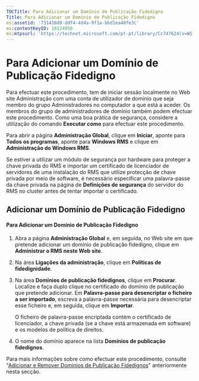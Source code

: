 ```yaml
---
TOCTitle: Para Adicionar um Domínio de Publicação Fidedigno
Title: Para Adicionar um Domínio de Publicação Fidedigno
ms:assetid: '731416d8-ddf4-4d4a-9f1a-bbd1ea48fe3c'
ms:contentKeyID: 18124050
ms:mtpsurl: 'https://technet.microsoft.com/pt-pt/library/Cc747624(v=WS.10)'
---
```


Para Adicionar um Domínio de Publicação Fidedigno
=================================================

Para efectuar este procedimento, tem de iniciar sessão localmente no Web site Administração com uma conta de utilizador de domínio que seja membro do grupo Administradores no computador a que está a aceder. Os membros do grupo de administradores de domínio também podem efectuar este procedimento. Como uma boa prática de segurança, considere a utilização do comando **Executar como** para efectuar este procedimento.

Para abrir a página **Administração Global**, clique em **Iniciar**, aponte para **Todos os programas**, aponte para **Windows RMS** e clique em **Administração do Windows RMS**.

Se estiver a utilizar um módulo de segurança por hardware para proteger a chave privada do RMS e importar um certificado de licenciador de servidores de uma instalação do RMS que utilize protecção de chave privada por meio de software, é necessário especificar uma palavra-passe da chave privada na página de **Definições de segurança** do servidor do RMS no cluster antes de tentar importar o certificado.

Adicionar um Domínio de Publicação Fidedigno
--------------------------------------------

#### Para Adicionar um Domínio de Publicação Fidedigno

1.  Abra a página **Administração Global** e, em seguida, no Web site em que pretende adicionar um domínio de publicação fidedigno, clique em **Administrar o RMS neste Web site**.

2.  Na área **Ligações da administração**, clique em **Políticas de fidedignidade**.

3.  Na área **Domínios de publicação fidedignos**, clique em **Procurar**. Localize e faça duplo clique no certificado do domínio de publicação que pretende adicionar. Em **Palavra-passe para desencriptar o ficheiro a ser importado**, escreva a palavra-passe necessária para desencriptar esse ficheiro e, em seguida, clique em **Importar**.

    O ficheiro de palavra-passe encriptada contém o certificado de licenciador, a chave privada (se a chave está armazenada em software) e os modelos de política de direitos.

4.  O nome do domínio aparece na lista **Domínios de publicação fidedignos**.

Para mais informações sobre como efectuar este procedimento, consulte "[Adicionar e Remover Domínios de Publicação Fidedignos](https://technet.microsoft.com/d87b502d-5497-4ccd-badf-f6807d587cee)" anteriormente nesta secção.
